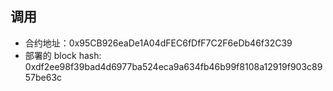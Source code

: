 ## 调用

- 合约地址：0x95CB926eaDe1A04dFEC6fDfF7C2F6eDb46f32C39
- 部署的 block hash: 0xdf2ee98f39bad4d6977ba524eca9a634fb46b99f8108a12919f903c8957be63c
